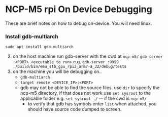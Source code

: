 # NCP-M5 rpi On Device Debugging

These are brief notes on how to debug on-device. You will need linux.

### Install gdb-multiarch

`sudo apt install gdb-multiarch`

2) on the host machine run gdb-server with the cwd at `ncp-m5/` `gdb-server :<PORT> <excutable to run>` e.g. `gdb-server :9999 ./build/bin/emu_stb_gpu_rpi2_arm7-a_32/debug/tests`
3) on the machine you will be debugging on..
	* `gdb-multiarch`
	* `target remote <DEVICE_IP>:<PORT>`
	* gdb may not be able to find the source files. use `dir` to specify the ncp-m5 directory, if that does not work use `set sysroot` to the applicable folder e.g. `set sysroot ./` -- if the cwd is `ncp-m5/`
		* to verify that gdb has symbols enter `list` when attached, you should have source code dumped to screen.